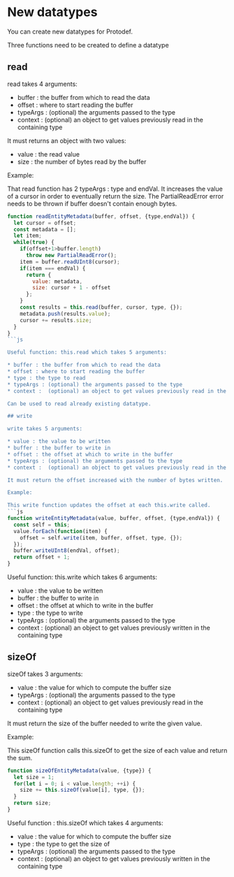 # New datatypes

You can create new datatypes for Protodef.

Three functions need to be created to define a datatype

## read

read takes 4 arguments:

* buffer : the buffer from which to read the data
* offset : where to start reading the buffer
* typeArgs : (optional) the arguments passed to the type
* context :  (optional) an object to get values previously read in the containing type

It must returns an object with two values:
* value : the read value
* size : the number of bytes read by the buffer

Example: 

That read function has 2 typeArgs : type and endVal.
It increases the value of a cursor in order to eventually return the size.
The PartialReadError error needs to be thrown if buffer doesn't contain enough bytes.

```js
function readEntityMetadata(buffer, offset, {type,endVal}) {
  let cursor = offset;
  const metadata = [];
  let item;
  while(true) {
    if(offset+1>buffer.length)
      throw new PartialReadError();
    item = buffer.readUInt8(cursor);
    if(item === endVal) {
      return {
        value: metadata,
        size: cursor + 1 - offset
      };
    }
    const results = this.read(buffer, cursor, type, {});
    metadata.push(results.value);
    cursor += results.size;
  }
}
```js

Useful function: this.read which takes 5 arguments:

* buffer : the buffer from which to read the data
* offset : where to start reading the buffer
* type : the type to read
* typeArgs : (optional) the arguments passed to the type
* context :  (optional) an object to get values previously read in the containing type

Can be used to read already existing datatype.

## write

write takes 5 arguments:

* value : the value to be written
* buffer : the buffer to write in
* offset : the offset at which to write in the buffer
* typeArgs : (optional) the arguments passed to the type
* context :  (optional) an object to get values previously read in the containing type

It must return the offset increased with the number of bytes written.

Example:

This write function updates the offset at each this.write called.
```js
function writeEntityMetadata(value, buffer, offset, {type,endVal}) {
  const self = this;
  value.forEach(function(item) {
    offset = self.write(item, buffer, offset, type, {});
  });
  buffer.writeUInt8(endVal, offset);
  return offset + 1;
}
```

Useful function: this.write which takes 6 arguments:

* value : the value to be written
* buffer : the buffer to write in
* offset : the offset at which to write in the buffer
* type : the type to write
* typeArgs : (optional) the arguments passed to the type
* context :  (optional) an object to get values previously written in the containing type

## sizeOf

sizeOf takes 3 arguments:

* value : the value for which to compute the buffer size
* typeArgs : (optional) the arguments passed to the type
* context :  (optional) an object to get values previously read in the containing type

It must return the size of the buffer needed to write the given value.

Example:

This sizeOf function calls this.sizeOf to get the size of each value and return the sum.
```js
function sizeOfEntityMetadata(value, {type}) {
  let size = 1;
  for(let i = 0; i < value.length; ++i) {
    size += this.sizeOf(value[i], type, {});
  }
  return size;
}
```

Useful function : this.sizeOf which takes 4 arguments:

* value : the value for which to compute the buffer size
* type : the type to get the size of
* typeArgs : (optional) the arguments passed to the type
* context :  (optional) an object to get values previously written in the containing type
